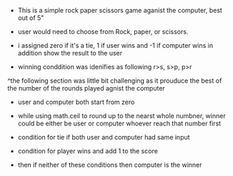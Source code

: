 * This is a simple rock paper scissors game aganist the computer, best out of 5"

* user would need to choose from Rock, paper, or scissors.

* i assigned zero if it's a tie, 1 if user wins and -1 if computer wins in addition show the result to the user 

* winning conddition was idenifies as following r>s, s>p, p>r

 ^the following section was little bit challenging as it prouduce the best of the number of the rounds played agnist the computer

* user and computer both start from zero 

* while using math.ceil to round up to the nearst whole numbner, winner could be either be user or computer whoever reach that number first

* condition for tie if both user and computer had same input

* condition for player wins and add 1 to the score 

* then if neither of these conditions then computer is the winner
